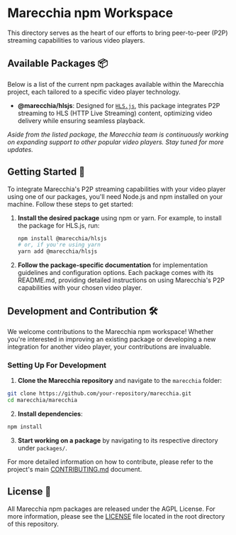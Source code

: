 # Marecchia npm Workspace

This directory serves as the heart of our efforts to bring peer-to-peer (P2P) streaming capabilities to various video players.

## Available Packages 📦

Below is a list of the current npm packages available within the Marecchia project, each tailored to a specific video player technology.

- **@marecchia/hlsjs**: Designed for [`HLS.js`](https://github.com/video-dev/hls.js), this package integrates P2P streaming to HLS (HTTP Live Streaming) content, optimizing video delivery while ensuring seamless playback.

_Aside from the listed package, the Marecchia team is continuously working on expanding support to other popular video players. Stay tuned for more updates._

## Getting Started 🚀

To integrate Marecchia's P2P streaming capabilities with your video player using one of our packages, you'll need Node.js and npm installed on your machine. Follow these steps to get started:

1. **Install the desired package** using npm or yarn. For example, to install the package for HLS.js, run:

    ```bash
    npm install @marecchia/hlsjs
    # or, if you're using yarn
    yarn add @marecchia/hlsjs
    ```

2. **Follow the package-specific documentation** for implementation guidelines and configuration options. Each package comes with its README.md, providing detailed instructions on using Marecchia's P2P capabilities with your chosen video player.

## Development and Contribution 🛠️

We welcome contributions to the Marecchia npm workspace! Whether you're interested in improving an existing package or developing a new integration for another video player, your contributions are invaluable.

### Setting Up For Development

1. **Clone the Marecchia repository** and navigate to the `marecchia` folder:

```bash
git clone https://github.com/your-repository/marecchia.git
cd marecchia/marecchia
```

2. **Install dependencies**:

```bash
npm install
```

3. **Start working on a package** by navigating to its respective directory under `packages/`.

For more detailed information on how to contribute, please refer to the project's main [CONTRIBUTING.md](../CONTRIBUTING.md) document.

## License 📄

All Marecchia npm packages are released under the AGPL License. For more information, please see the [LICENSE](../LICENSE) file located in the root directory of this repository.

